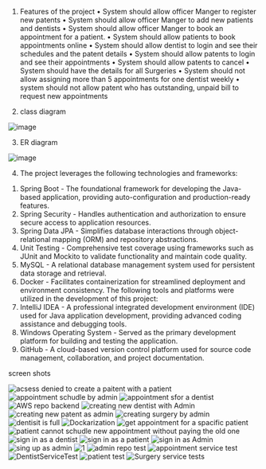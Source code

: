 1)	Features of the project 
•	System should allow officer Manger to register new patents 
•	System should allow officer Manger to add new patients and dentists
•	System should allow officer Manger to book an appointment for a patient.
•	System should allow patients to book appointments online
•	System should allow dentist to login and see their schedules and the patent details
•	System should allow patents to login and see their appointments
•	System should allow patents to cancel
•	System should have the details for all Surgeries 
•	System should not allow assigning more than 5 appointments for one dentist weekly
•	system should not allow patent who has outstanding, unpaid bill to request new appointments


2)	class diagram 


![image](https://github.com/user-attachments/assets/3fe0ff84-6645-4e41-a12c-1fc1b162101c)

3)	ER diagram

   ![image](https://github.com/user-attachments/assets/88f64063-c0a1-4fb5-a8f3-7249cec28fb8)



4)	The project leverages the following technologies and frameworks:
1.	Spring Boot - The foundational framework for developing the Java-based application, providing auto-configuration and production-ready features.
2.	Spring Security - Handles authentication and authorization to ensure secure access to application resources.
3.	Spring Data JPA - Simplifies database interactions through object-relational mapping (ORM) and repository abstractions.
4.	Unit Testing - Comprehensive test coverage using frameworks such as JUnit and Mockito to validate functionality and maintain code quality.
5.	MySQL - A relational database management system used for persistent data storage and retrieval.
6.	Docker - Facilitates containerization for streamlined deployment and environment consistency.
The following tools and platforms were utilized in the development of this project:
1.	IntelliJ IDEA - A professional integrated development environment (IDE) used for Java application development, providing advanced coding assistance and debugging tools.
2.	Windows Operating System - Served as the primary development platform for building and testing the application.
3.	GitHub - A cloud-based version control platform used for source code management, collaboration, and project documentation.


screen shots


![acsess denied to create a paitent with a patient](https://github.com/user-attachments/assets/28d61209-48fd-408d-88ca-1eb098585543)
![appointment schudle by admin](https://github.com/user-attachments/assets/2d3b68f8-18e2-4829-8dbc-0f09a18c5edd)
![appointment sfor a dentist](https://github.com/user-attachments/assets/6cca7674-ad01-42e3-a8e2-0bbf28fed61e)
![AWS repo backend](https://github.com/user-attachments/assets/d8afd04a-5f83-4526-b886-762158ababc1)
![creating new dentist with Admin](https://github.com/user-attachments/assets/ded22dc8-123e-42f6-924b-eb55edf1be30)
![creating new patent as admin](https://github.com/user-attachments/assets/50d278ca-259a-4d8a-9278-3b68e479e8c1)
![creating surgery by admin](https://github.com/user-attachments/assets/8193ad45-c46e-435e-98df-930db0f31607)
![dentisit is full](https://github.com/user-attachments/assets/04a53fa1-b440-4e3f-bb70-dffed181b804)
![Dockarization](https://github.com/user-attachments/assets/3699b2a9-90f6-4eae-927d-98ed8c27b0c8)
![get appointment for a spacific patient](https://github.com/user-attachments/assets/b935f870-f2b6-4bfe-a23f-e6e5943c046a)
![patient cannot schudle new appointment without paying the old one](https://github.com/user-attachments/assets/2691c73b-8b63-4b7d-a65a-16f337dc3c03)
![sign in as a dentist](https://github.com/user-attachments/assets/4b3cbef0-d225-4300-87fb-404bbe2580e0)
![sign in as a patient](https://github.com/user-attachments/assets/887adda4-49a6-4372-8de9-5288f7a0d185)
![sign in as Admin](https://github.com/user-attachments/assets/4306dd76-00fe-459f-84b5-b65e8f7d8c8f)
![sing up as admin](https://github.com/user-attachments/assets/ccd041eb-f5fa-4992-b850-d237bd8785f9)
![1](https://github.com/user-attachments/assets/52a240ab-f4c2-4f69-bb31-dc887d899cea)
![admin repo test](https://github.com/user-attachments/assets/b017e98f-2e3d-4c96-bf75-85594929f7fd)
![appointment service test](https://github.com/user-attachments/assets/6e7327fa-2f6f-478c-b8c3-4eb38f29906c)
![DentistServiceTest](https://github.com/user-attachments/assets/1163e4f5-970a-4d3c-864e-b641cc4141cf)
![patient test](https://github.com/user-attachments/assets/bc3dcc71-218b-4c98-9edb-9439b7ab0a68)
![Surgery service tests](https://github.com/user-attachments/assets/89fbab03-3a82-4bd1-9cec-248cf4283132)

